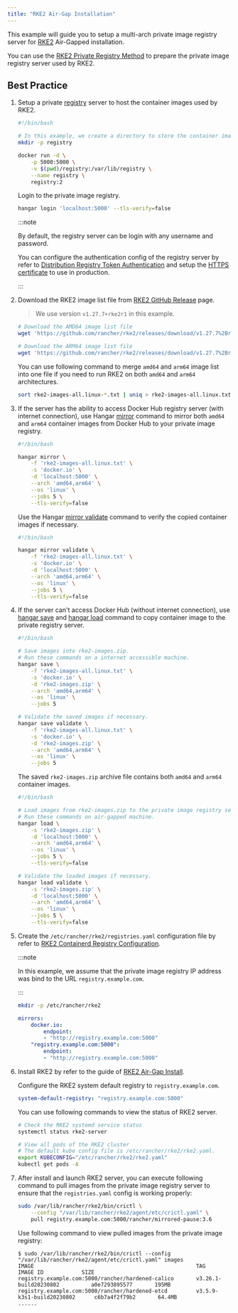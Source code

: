 ```yaml
---
title: "RKE2 Air-Gap Installation"
---
```


This example will guide you to setup a multi-arch private image registry server for [RKE2](https://docs.rke2.io/) Air-Gapped installation.

You can use the [RKE2 Private Registry Method](https://docs.rke2.io/install/airgap#private-registry-method) to prepare the private image registry server used by RKE2.

## Best Practice

1. Setup a private [registry](https://distribution.github.io/distribution/) server to host the container images used by RKE2.

    ```sh
    #!/bin/bash

    # In this example, we create a directory to store the container image layers.
    mkdir -p registry

    docker run -d \
        -p 5000:5000 \
        -v $(pwd)/registry:/var/lib/registry \
        --name registry \
        registry:2
    ```

    Login to the private image registry.

    ```sh
    hangar login 'localhost:5000' --tls-verify=false
    ```

    :::note

    By default, the registry server can be login with any username and password.

    You can configure the authentication config of the registry server by refer to [Distribution Registry Token Authentication](https://distribution.github.io/distribution/spec/auth/) and setup the [HTTPS certificate](https://distribution.github.io/distribution/about/deploying/#get-a-certificate) to use in production.

    :::

1. Download the RKE2 image list file from [RKE2 GitHub Release](https://github.com/rancher/rke2/releases) page.

    > We use version `v1.27.7+rke2r1` in this example.

    ```sh
    # Download the AMD64 image list file
    wget 'https://github.com/rancher/rke2/releases/download/v1.27.7%2Brke2r1/rke2-images-all.linux-amd64.txt'

    # Download the ARM64 image list file
    wget 'https://github.com/rancher/rke2/releases/download/v1.27.7%2Brke2r1/rke2-images-all.linux-arm64.txt'
    ```

    You can use following command to merge `amd64` and `arm64` image list into one file if you need to run RKE2 on both `amd64` and `arm64` architectures.

    ```sh
    sort rke2-images-all.linux-*.txt | uniq > rke2-images-all.linux.txt
    ```

1. If the server has the ability to access Docker Hub registry server (with internet connection), use Hangar [mirror](/docs/v1.8/mirror/mirror) command to mirror both `amd64` and `arm64` container images from Docker Hub to your private image registry.

    ```sh
    #!/bin/bash

    hangar mirror \
        -f 'rke2-images-all.linux.txt' \
        -s 'docker.io' \
        -d 'localhost:5000' \
        --arch 'amd64,arm64' \
        --os 'linux' \
        --jobs 5 \
        --tls-verify=false
    ```

    Use the Hangar [mirror validate](/docs/v1.8/mirror/validate) command to verify the copied container images if necessary.

    ```sh
    #!/bin/bash

    hangar mirror validate \
        -f 'rke2-images-all.linux.txt' \
        -s 'docker.io' \
        -d 'localhost:5000' \
        --arch 'amd64,arm64' \
        --os 'linux' \
        --jobs 5 \
        --tls-verify=false
    ```

1. If the server can't access Docker Hub (without internet connection), use [hangar save](/docs/v1.8/save/save) and [hangar load](/docs/v1.8/load/load) command to copy container image to the private registry server.

    ```sh
    #!/bin/bash

    # Save images into rke2-images.zip.
    # Run these commands on a internet accessible machine.
    hangar save \
        -f 'rke2-images-all.linux.txt' \
        -s 'docker.io' \
        -d 'rke2-images.zip' \
        --arch 'amd64,arm64' \
        --os 'linux' \
        --jobs 5

    # Validate the saved images if necessary.
    hangar save validate \
        -f 'rke2-images-all.linux.txt' \
        -s 'docker.io' \
        -d 'rke2-images.zip' \
        --arch 'amd64,arm64' \
        --os 'linux' \
        --jobs 5
    ```

    The saved `rke2-images.zip` archive file contains both `amd64` and `arm64` container images.

    ```sh
    #!/bin/bash

    # Load images from rke2-images.zip to the private image registry server.
    # Run these commands on air-gapped machine.
    hangar load \
        -s 'rke2-images.zip' \
        -d 'localhost:5000' \
        --arch 'amd64,arm64' \
        --os 'linux' \
        --jobs 5 \
        --tls-verify=false

    # Validate the loaded images if necessary.
    hangar load validate \
        -s 'rke2-images.zip' \
        -d 'localhost:5000' \
        --arch 'amd64,arm64' \
        --os 'linux' \
        --jobs 5 \
        --tls-verify=false
    ```

1. Create the `/etc/rancher/rke2/registries.yaml` configuration file by refer to [RKE2 Containerd Registry Configuration](https://docs.rke2.io/install/containerd_registry_configuration).

    :::note

    In this example, we assume that the private image registry IP address was bind to the URL `registry.example.com`.

    :::

    ```sh
    mkdir -p /etc/rancher/rke2
    ```

    ```yaml title="/etc/rancher/rke2/registries.yaml"
    mirrors:
        docker.io:
            endpoint:
            - "http://registry.example.com:5000"
        "registry.example.com:5000":
            endpoint:
            - "http://registry.example.com:5000"
    ```

1. Install RKE2 by refer to the guide of [RKE2 Air-Gap Install](https://docs.rke2.io/install/airgap#install-rke2).

    Configure the RKE2 system default registry to `registry.example.com`.

    ```yaml title="/etc/rancher/rke2/config.yaml"
    system-default-registry: "registry.example.com:5000"
    ```

    You can use following commands to view the status of RKE2 server.

    ```sh
    # Check the RKE2 systemd service status
    systemctl status rke2-server

    # View all pods of the RKE2 cluster
    # The default kube config file is /etc/rancher/rke2/rke2.yaml.
    export KUBECONFIG="/etc/rancher/rke2/rke2.yaml"
    kubectl get pods -A
    ```

1. After install and launch RKE2 server, you can execute following command to pull images from the private image registry server to ensure that the `registries.yaml` config is working properly:

    ```sh
    sudo /var/lib/rancher/rke2/bin/crictl \
        --config "/var/lib/rancher/rke2/agent/etc/crictl.yaml" \
        pull registry.example.com:5000/rancher/mirrored-pause:3.6
    ```

    Use following command to view pulled images from the private image registry:

    ```shell-session
    $ sudo /var/lib/rancher/rke2/bin/crictl --config "/var/lib/rancher/rke2/agent/etc/crictl.yaml" images
    IMAGE                                                   TAG                            IMAGE ID            SIZE
    registry.example.com:5000/rancher/hardened-calico       v3.26.1-build20230802          a0e7293895577       195MB
    registry.example.com:5000/rancher/hardened-etcd         v3.5.9-k3s1-build20230802      c6b7a4f2f79b2       64.4MB
    ......
    ```
